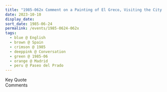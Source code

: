```yaml
---
title: "1985-062x Comment on a Painting of El Greco, Visiting the City and the Prado Museum, Paseo del Prado, Madrid, Spain"
date: 2023-10-10
display_date: 
sort_date: 1985-06-24
permalink: /events/1985-0624-062x
tags:
  - blue @ English
  - brown @ Spain
  - crimson @ 1985
  - deeppink @ Conversation
  - green @ 1985-06
  - orange @ Madrid
  - peru @ Paseo del Prado
---
```


<wave-list>
  <list-title color="green" width="75">Key Quote</list-title>
  <list-item color="BlanchedAlmond"  width="200"></list-item>
  <list-item color="Lavender"></list-item>
  <list-item color="BlanchedAlmond"></list-item>
</wave-list>

<br>

<wave-list>
  <list-title color="green" width="75">Comments</list-title>
  <list-item color="BlanchedAlmond"  width="200"></list-item>
  <list-item color="Lavender"></list-item>
  <list-item color="BlanchedAlmond"></list-item>
</wave-list>